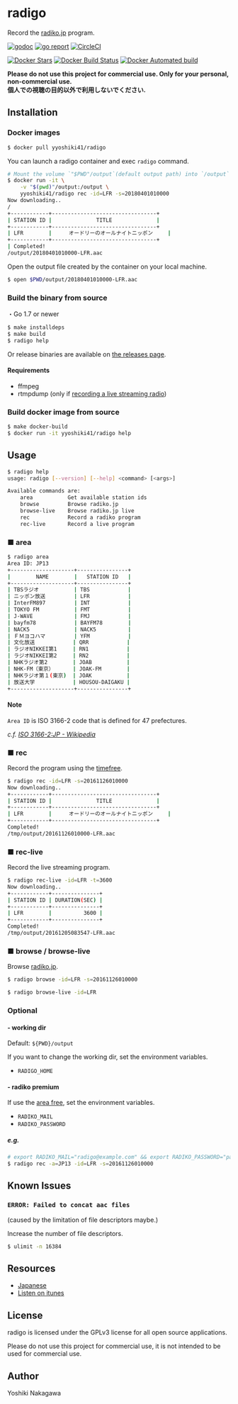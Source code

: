 # radigo

Record the [radiko.jp](http://radiko.jp/) program.

[![godoc](https://godoc.org/github.com/yyoshiki41/radigo?status.svg)](https://godoc.org/github.com/yyoshiki41/radigo)
[![go report](https://goreportcard.com/badge/github.com/yyoshiki41/radigo)](https://goreportcard.com/report/github.com/yyoshiki41/radigo)
[![CircleCI](https://circleci.com/gh/yyoshiki41/radigo.svg?style=svg)](https://circleci.com/gh/yyoshiki41/radigo)

[![Docker Stars](https://img.shields.io/docker/stars/yyoshiki41/radigo.svg)](https://hub.docker.com/r/yyoshiki41/radigo/)
[![Docker Build Status](https://img.shields.io/docker/build/yyoshiki41/radigo.svg)](https://hub.docker.com/r/yyoshiki41/radigo/tags/)
[![Docker Automated build](https://img.shields.io/docker/automated/yyoshiki41/radigo.svg)](https://hub.docker.com/r/yyoshiki41/radigo/builds/)

__Please do not use this project for commercial use. Only for your personal, non-commercial use.__</br>
__個人での視聴の目的以外で利用しないでください.__

## Installation

### Docker images

```bash
$ docker pull yyoshiki41/radigo
```

You can launch a radigo container and exec `radigo` command.

```bash
# Mount the volume `"$PWD"/output`(default output path) into `/output` in the container
$ docker run -it \
    -v "$(pwd)"/output:/output \
    yyoshiki41/radigo rec -id=LFR -s=20180401010000
Now downloading..
/
+------------+---------------------------------+
| STATION ID |              TITLE              |
+------------+---------------------------------+
| LFR        |　　  オードリーのオールナイトニッポン   　|
+------------+---------------------------------+
| Completed!
/output/20180401010000-LFR.aac
```

Open the output file created by the container on your local machine.

```bash
$ open $PWD/output/20180401010000-LFR.aac
```

### Build the binary from source

・Go 1.7 or newer

```bash
$ make installdeps
$ make build
$ radigo help
```

Or release binaries are available on [the releases page](https://github.com/yyoshiki41/radigo/releases).

#### Requirements

- ffmpeg
- rtmpdump (only if [recording a live streaming radio](#-rec-live))

### Build docker image from source

```bash
$ make docker-build
$ docker run -it yyoshiki41/radigo help
```

## Usage

```bash
$ radigo help
usage: radigo [--version] [--help] <command> [<args>]

Available commands are:
    area           Get available station ids
    browse         Browse radiko.jp
    browse-live    Browse radiko.jp live
    rec            Record a radiko program
    rec-live       Record a live program
```

### ■ area

```bash
$ radigo area
Area ID: JP13
+--------------------+----------------+
|        NAME        |   STATION ID   |
+--------------------+----------------+
| TBSラジオ           | TBS            |
| ニッポン放送         | LFR            |
| InterFM897         | INT            |
| TOKYO FM           | FMT            |
| J-WAVE             | FMJ            |
| bayfm78            | BAYFM78        |
| NACK5              | NACK5          |
| ＦＭヨコハマ         | YFM            |
| 文化放送            | QRR            |
| ラジオNIKKEI第1     | RN1            |
| ラジオNIKKEI第2     | RN2            |
| NHKラジオ第2        | JOAB           |
| NHK-FM（東京）      | JOAK-FM        |
| NHKラジオ第１(東京)  | JOAK           |
| 放送大学            | HOUSOU-DAIGAKU |
+--------------------+----------------+
```

#### Note

`Area ID` is ISO 3166-2 code that is defined for 47 prefectures.

_c.f._ _[ISO 3166-2:JP - Wikipedia](https://ja.wikipedia.org/wiki/ISO_3166-2:JP)_

### ■ rec

Record the program using the [timefree](http://radiko.jp/#!/fun/timeshift).

```bash
$ radigo rec -id=LFR -s=20161126010000
Now downloading..
+------------+---------------------------------+
| STATION ID |              TITLE              |
+------------+---------------------------------+
| LFR        |　　  オードリーのオールナイトニッポン   　|
+------------+---------------------------------+
Completed!
/tmp/output/20161126010000-LFR.aac
```

### ■ rec-live

Record the live streaming program.

```bash
$ radigo rec-live -id=LFR -t=3600
Now downloading..
+------------+---------------+
| STATION ID | DURATION(SEC) |
+------------+---------------+
| LFR        |          3600 |
+------------+---------------+
Completed!
/tmp/output/20161205083547-LFR.aac
```

### ■ browse / browse-live

Browse [radiko.jp](http://radiko.jp/).

```bash
$ radigo browse -id=LFR -s=20161126010000
```

```bash
$ radigo browse-live -id=LFR
```

### Optional

#### - working dir

Default: `${PWD}/output`

If you want to change the working dir, set the environment variables.

- `RADIGO_HOME`

#### - radiko premium

If use the [area free](http://radiko.jp/rg/premium/), set the environment variables.

- `RADIKO_MAIL`
- `RADIKO_PASSWORD`

##### e.g.

```bash
# export RADIKO_MAIL="radigo@example.com" && export RADIKO_PASSWORD="password"
$ radigo rec -a=JP13 -id=LFR -s=20161126010000
```

## Known Issues

### `ERROR: Failed to concat aac files`

(caused by the limitation of file descriptors maybe.)

Increase the number of file descriptors.

```bash
$ ulimit -n 16384
```

## Resources

- [Japanese](http://qiita.com/yyoshiki41/items/f81442d7dc2d0ddcf15b)
- [Listen on itunes](http://esola.co/posts/2017/aac-profile/)

## License

radigo is licensed under the GPLv3 license for all open source applications.

Please do not use this project for commercial use, it is not intended to be used for commercial use.

## Author

Yoshiki Nakagawa
